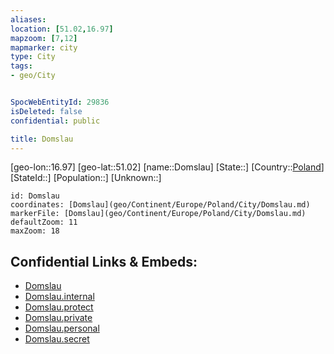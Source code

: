 ```yaml
---
aliases: 
location: [51.02,16.97]
mapzoom: [7,12] 
mapmarker: city 
type: City
tags:
- geo/City


SpocWebEntityId: 29836
isDeleted: false
confidential: public

title: Domslau
---
```

[geo-lon::16.97]
[geo-lat::51.02]
[name::Domslau]
[State::]
[Country::[Poland](geo/Continent/Europe/Poland.md)]
[StateId::]
[Population::]
[Unknown::]


```leaflet
id: Domslau
coordinates: [Domslau](geo/Continent/Europe/Poland/City/Domslau.md)
markerFile: [Domslau](geo/Continent/Europe/Poland/City/Domslau.md)
defaultZoom: 11 
maxZoom: 18
```


## Confidential Links & Embeds: 
- [Domslau](../../../../../../_public/geo/Continent/Europe/Poland/City/Domslau.md) 
- [Domslau.internal](../../../../../../_internal/geo/Continent/Europe/Poland/City/Domslau.internal.md) 
- [Domslau.protect](../../../../../../_protect/geo/Continent/Europe/Poland/City/Domslau.protect.md) 
- [Domslau.private](../../../../../../_private/geo/Continent/Europe/Poland/City/Domslau.private.md) 
- [Domslau.personal](../../../../../../_personal/geo/Continent/Europe/Poland/City/Domslau.personal.md) 
- [Domslau.secret](../../../../../../_secret/geo/Continent/Europe/Poland/City/Domslau.secret.md) 
